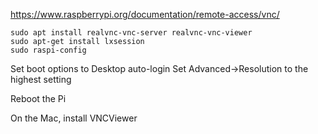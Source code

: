 https://www.raspberrypi.org/documentation/remote-access/vnc/

```buildoutcfg
sudo apt install realvnc-vnc-server realvnc-vnc-viewer
sudo apt-get install lxsession
sudo raspi-config
```

Set boot options to Desktop auto-login
Set Advanced->Resolution to the highest setting

Reboot the Pi

On the Mac, install VNCViewer
